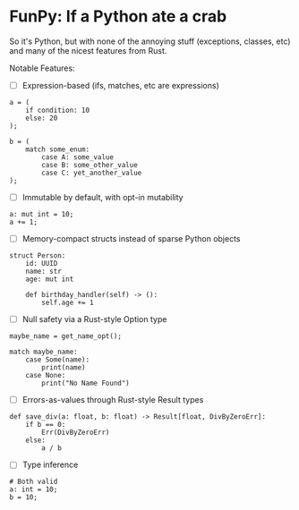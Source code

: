 # FunPy: If a Python ate a crab 

So it's Python, but with none of the annoying stuff (exceptions, classes, etc)
and many of the nicest features from Rust.

Notable Features:
- [ ] Expression-based (ifs, matches, etc are expressions)
```
a = (
    if condition: 10
    else: 20 
);

b = (
    match some_enum:
        case A: some_value
        case B: some_other_value
        case C: yet_another_value
);
```
- [ ] Immutable by default, with opt-in mutability 
```
a: mut int = 10;
a += 1;
```

- [ ] Memory-compact structs instead of sparse Python objects
```
struct Person:
    id: UUID
    name: str
    age: mut int

    def birthday_handler(self) -> ():
        self.age += 1
```
- [ ] Null safety via a Rust-style Option type
```
maybe_name = get_name_opt();

match maybe_name:
    case Some(name):
        print(name)
    case None:
        print("No Name Found")
```
- [ ] Errors-as-values through Rust-style Result types
```
def save_div(a: float, b: float) -> Result[float, DivByZeroErr]:
    if b == 0:
        Err(DivByZeroErr)
    else:
        a / b
```
- [ ] Type inference
```
# Both valid
a: int = 10;
b = 10;
```

